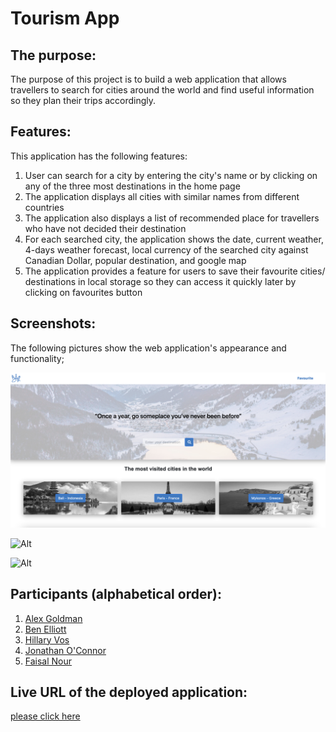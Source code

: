 # Tourism App

## The purpose:

The purpose of this project is to build a web application that allows travellers to search for cities around the world and find useful information so they plan their trips accordingly.

## Features:

This application has the following features:

1. User can search for a city by entering the city's name or by clicking on any of the three most destinations in the home page
2. The application displays all cities with similar names from different countries
3. The application also displays a list of recommended place for travellers who have not decided their destination
4. For each searched city, the application shows the date, current weather, 4-days weather forecast, local currency of the searched city against Canadian Dollar, popular destination, and google map
5. The application provides a feature for users to save their favourite cities/ destinations in local storage so they can access it quickly later by clicking on favourites button

## Screenshots:

The following pictures show the web application's appearance and functionality;

![Homepage of Tourism App](/Assets/homepageSC.png)

![Alt](/Assets/.png)

![Alt](/Assets/.png)

## Participants (alphabetical order):

1. [Alex Goldman](https://github.com/Alexgoldman98)
2. [Ben Elliott](https://github.com/benelliott111)
3. [Hillary Vos](https://github.com/hapvskully)
4. [Jonathan O'Connor](https://github.com/Jonathan-OConnor)
5. [Faisal Nour](https://github.com/faisalsnour)

## Live URL of the deployed application:

[please click here]()
